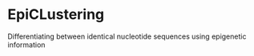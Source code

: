 # EpiCLustering
Differentiating between identical nucleotide sequences using epigenetic information 
